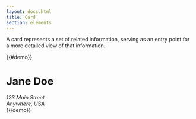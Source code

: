 ```yaml
---
layout: docs.html
title: Card
section: elements
---
```


A card represents a set of related information, serving as an entry point for a more detailed view of that information.

{{#demo}}
<div class="pe-card">
  <div class="pe-card__header">
    <h1>Jane Doe</h1>
  </div>
  <div class="pe-card__content">
    <address>
      123 Main Street<br>
      Anywhere, USA
    </address>
  </div>
</div>
{{/demo}}
